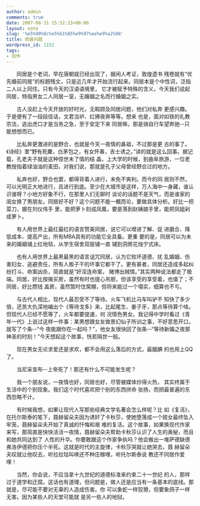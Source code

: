 ```yaml
---
author: admin
comments: true
date: 2007-08-31 15:52:13+00:00
layout: note
slug: '%e5%90%8c%e5%b1%85%e9%97%ae%e9%a2%98'
title: 同居问题
wordpress_id: 1152
tags:
- 旧作
---
```


　　同居是个老词，早在唐朝就已经出现了，据闲人考证，敦煌遗书 残卷就有“优先婚前同居”的标题残文，只是近几年才开始流行起来。同居本是个中性词，泛指二人以上同住。只有今天的汉语语境里， 它才被赋予特殊的含义，今天我们说起同居，特指男女二人同居一室，无婚姻之名而行婚姻之实。

　　古人没赶上今天开放的好时光，无暇顾及同居问题，他们对私奔 更感兴趣。于是便有了一段段佳话，文君当垆、红拂夜奔等等。想来 也是，面对如铁的礼教宗法，逃出虎口才是当务之急，至于安定下来 同居嘛，那是骑自行车望奔驰--只能想想而已。

　　比私奔更激进的是野合，也就是今天一夜情的鼻祖，不过那是更 古的事了。《诗经》里“野有死麇，白茅包之，有女怀春，吉士诱之。”讲的就是这么回事。据记载，孔老夫子就是这种惊世未了情的结 晶，上大学的时候，到曲阜旅游，一位老教授指着绿油油的麦田，对我们说，那就是孔子父母曾经野合过的地方。

　　私奔也好，野合也罢，都得背着人进行，未免不爽利。而今的同 居则不然，可以光明正大地进行，且进行到底。至少在大城市是这样，万人海中一身藏，谁认识谁呀？小地方好象不行，在那里人们无聊时 谈论的话题不是天气，而是谁家的闺女换了男朋友。同居好不好？这个问题不能一概而论，要做具体分析。好比一把菜刀，握在刘仪伟手 里，能把萝卜刻成凤凰，要是落到赵姨娘手里，能把凤姐剁成萝卜。

　　有人用世界上最红最红的语言赞美同居，说它可以增进了解、促 进磨合、降低成本、提高产出，所有MBA具有的功能它全具备。更重 要的是，同居可以为未来的婚姻铺上红地毯，从学生宿舍双层铺一直 铺到洞房花烛宁式床。

　　也有人用世界上最黑最黑的语言诅咒同居，认为它败坏道德、扰 乱婚姻、伤害妇女、逃避责任，所有人贩子干的坏事它都干了。更有甚者，同居还造成多起纠纷打斗、命案凶杀，简直就是“奸淫连命案， 赌博出贼情。”其实两种说法都走了极端。同居，好比按揭买房，虽然有时也提心吊胆，但该享受的享受着，也值了；不同居，好比攒钱 盖房，虽然暂时住窝棚，但将来能过一个塌实，细算也不亏。

　　与古代人相比，现代人最忍受不了等待。火车飞机比马车叫驴不 知快了多少倍，还苦大仇深地编出个《等待戈多》来，比起尾生、姜子牙，那点等待算个啥。但现代人已经不愿等了，火车都要提速，何 况情色男女。我记得中学时看过《青年一代》上说过这样一件事：某男想跟女友做景幻仙子所训之事，不好意思开口，就写了个条--“今 夜能跟你在一起吗？”，他女友很快回了张条--“等待新婚之夜那神圣的时刻！”今天想起这个故事，恍若隔世一般。

　　现在男女无论求爱还是求欢，都不会用这么落后的方式，最腼腆 的也用上QQ了。

　　当尼采宣布--上帝死了！那还有什么不可能发生呢？

　　我一个朋友说，一夜情也好，同居也好，尽管被媒体炒得火热， 其实终属于生活中的个别现象。我们这个时代喜欢把个别的东西拼命 张扬，而把最普遍的东西忽略不计。

　　有时候我想，如果让现代人写那些经典文学名著会怎么样呢？比 如《复活》，在托尔斯泰的笔下，聂赫留朵夫因为诱奸了卡秋莎，使她堕落成一个妓女最终坠入牢笼，聂赫留朵夫开始了真诚的忏悔和艰 难的复活。这个故事，如果换现代作家来写，那简直是快快活活一夜情，聂赫留朵夫帮助卡秋莎认识了人生的奥秘，而且和她共同达到了 人性的升华。你要敢跟这个作家争执吗？他会搬出一堆萨德缺德弗洛伊德把你压个半死。这就是时代的主旋律，卡秋莎哭就让她哭去，聂 赫留朵夫叹就让他叹去，听拉拉牯叫唤还不种庄稼哩，听托尔斯泰说 教还不同居作爱哩！

　　当然，你会说，不应当拿十九世纪的道德标准来约束二十一世纪 的人，那样过于道学和迂腐。这话也有道理，但问题是，做人还是应当有一条基本的底线。那就是，尽可能不要对无辜的人造成伤害。你 可以象蛇一样狡猾，但要象鸽子一样无害。因为某些人的天堂可能就 是另一些人的地狱。 
